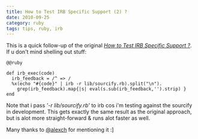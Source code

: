 ```yaml
--- 
title: How to Test IRB Specific Support (2) ?
date: 2010-09-25
category: ruby
tags: tips, ruby, irb
---
```

This is a quick follow-up of the original
[*How to Test IRB Specific Support ?*](/2010/9/how-to-test-irb-specific-support).
If u don't mind shelling out stuff:

    @@ruby

    def irb_exec(code)
      irb_feedback = /^ => /
      %x(echo "#{code}" | irb -r lib/sourcify.rb).split("\n").
        grep(irb_feedback).map{|s| eval(s.sub(irb_feedback,'').strip) }
    end

Note that i pass *'-r lib/sourcify.rb'* to irb cos i'm testing against the sourcify
in development. This gets exactly the same result as the original approach, but is
alot more straight-forward & runs alot faster as well.

Many thanks to [@alexch](http://github.com/alexch) for mentioning it :]
